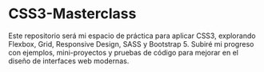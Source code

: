 # CSS3-Masterclass
Este repositorio será mi espacio de práctica para aplicar CSS3, explorando Flexbox, Grid, Responsive Design, SASS y Bootstrap 5. Subiré mi progreso con ejemplos, mini-proyectos y pruebas de código para mejorar en el diseño de interfaces web modernas.
